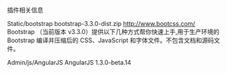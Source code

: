 ﻿插件相关信息

Static/bootstrap
bootstrap-3.3.0-dist.zip  	http://www.bootcss.com/
	Bootstrap （当前版本 v3.3.0）提供以下几种方式帮你快速上手,用于生产环境的 Bootstrap
编译并压缩后的 CSS、JavaScript 和字体文件。不包含文档和源码文件。

Admin/js/AngularJS
AngularJS 1.3.0-beta.14